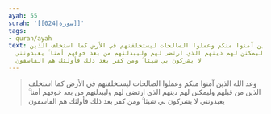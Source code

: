 ```yaml
---
ayah: 55
surah: '[[024|سورة]]'
tags:
- quran/ayah
text: وعد الله الذين آمنوا منكم وعملوا الصالحات ليستخلفنهم في الأرض كما استخلف الذين
  من قبلهم وليمكنن لهم دينهم الذي ارتضى لهم وليبدلنهم من بعد خوفهم أمنا ۚ يعبدونني
  لا يشركون بي شيئا ۚ ومن كفر بعد ذلك فأولئك هم الفاسقون
---
```

> وعد الله الذين آمنوا منكم وعملوا الصالحات ليستخلفنهم في الأرض كما استخلف الذين من قبلهم وليمكنن لهم دينهم الذي ارتضى لهم وليبدلنهم من بعد خوفهم أمنا ۚ يعبدونني لا يشركون بي شيئا ۚ ومن كفر بعد ذلك فأولئك هم الفاسقون
